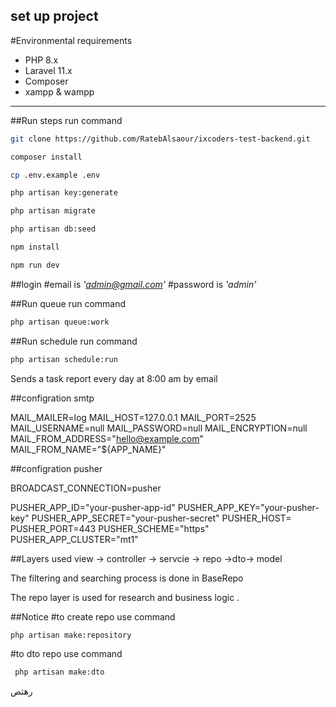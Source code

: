 set up project 
---


#Environmental requirements

- PHP 8.x
- Laravel 11.x
- Composer
- xampp & wampp


---

##Run steps
run command 
   ```bash
git clone https://github.com/RatebAlsaour/ixcoders-test-backend.git

composer install

cp .env.example .env

php artisan key:generate

php artisan migrate

php artisan db:seed

npm install

npm run dev
   ```



##login 
#email is *'admin@gmail.com'*
#password is *'admin'*


##Run queue 
run command 
   ```bash
   php artisan queue:work
   ```

##Run schedule 
run command 
   ```bash
   php artisan schedule:run
   ```
Sends a task report every day at 8:00 am by email


##configration smtp

MAIL_MAILER=log
MAIL_HOST=127.0.0.1
MAIL_PORT=2525
MAIL_USERNAME=null
MAIL_PASSWORD=null
MAIL_ENCRYPTION=null
MAIL_FROM_ADDRESS="hello@example.com"
MAIL_FROM_NAME="${APP_NAME}"



##configration pusher

BROADCAST_CONNECTION=pusher

PUSHER_APP_ID="your-pusher-app-id"
PUSHER_APP_KEY="your-pusher-key"
PUSHER_APP_SECRET="your-pusher-secret"
PUSHER_HOST=
PUSHER_PORT=443
PUSHER_SCHEME="https"
PUSHER_APP_CLUSTER="mt1"


##Layers used
view -> controller -> servcie -> repo ->dto-> model 

The filtering and searching process is done in BaseRepo

The repo layer is used for research and business logic .

##Notice
#to create repo use command

   ```bash
   php artisan make:repository 

   ```

#to dto repo use command

  ```bash
   php artisan make:dto 

   ```






رهثص 

